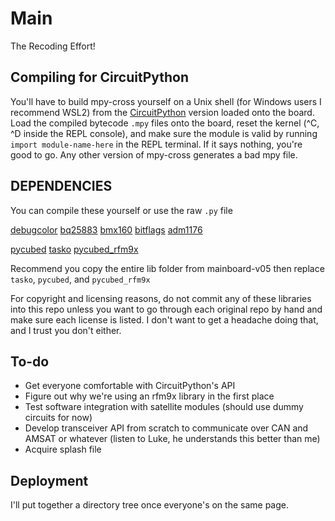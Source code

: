 # Main

The Recoding Effort!

## Compiling for CircuitPython
You'll have to build mpy-cross yourself on a Unix shell (for Windows users I recommend WSL2) from the [CircuitPython](https://github.com/adafruit/circuitpython/) version loaded onto the board. Load the compiled bytecode `.mpy` files onto the board, reset the kernel (^C, ^D inside the REPL console), and make sure the module is valid by running `import module-name-here` in the REPL terminal. If it says nothing, you're good to go.
Any other version of mpy-cross generates a bad mpy file.

## DEPENDENCIES
You can compile these yourself or use the raw `.py` file


[debugcolor](https://github.com/pycubed/software/blob/master/mainboard-v05/lib/debugcolor.py)
[bq25883](https://github.com/pycubed/software/blob/master/mainboard-v05/lib/bq25883.py)
[bmx160](https://github.com/pycubed/software/blob/master/mainboard-v05/lib/bmx160.py)
[bitflags](https://github.com/pycubed/software/blob/master/mainboard-v05/lib/bitflags.py)
[adm1176](https://github.com/pycubed/software/blob/master/mainboard-v05/lib/adm1176.py)

[pycubed](https://github.com/pycubed/library_pycubed.py)
[tasko](https://github.com/aramcon-badge/tasko)
[pycubed_rfm9x](https://github.com/pycubed/library_pycubed_rfm9x.py)

Recommend you copy the entire lib folder from mainboard-v05 then replace `tasko`, `pycubed`, and `pycubed_rfm9x`

For copyright and licensing reasons, do not commit any of these libraries into this repo unless you want to go through each original repo by hand and make sure each license is listed. I don't want to get a headache doing that, and I trust you don't either.

## To-do

- Get everyone comfortable with CircuitPython's API
- Figure out why we're using an rfm9x library in the first place
- Test software integration with satellite modules (should use dummy circuits for now)
- Develop transceiver API from scratch to communicate over CAN and AMSAT or whatever (listen to Luke, he understands this better than me)
- Acquire splash file

## Deployment
I'll put together a directory tree once everyone's on the same page.
